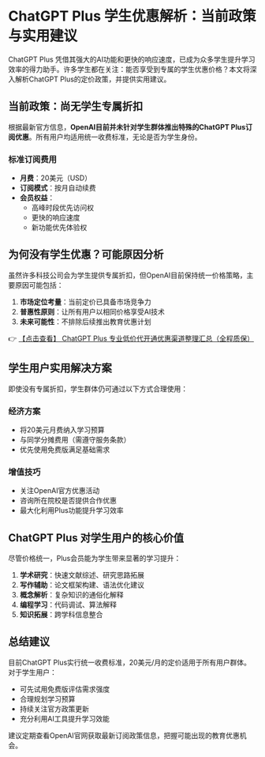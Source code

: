 # ChatGPT Plus 学生优惠解析：当前政策与实用建议

ChatGPT Plus 凭借其强大的AI功能和更快的响应速度，已成为众多学生提升学习效率的得力助手。许多学生都在关注：能否享受到专属的学生优惠价格？本文将深入解析ChatGPT Plus的定价政策，并提供实用建议。

## 当前政策：尚无学生专属折扣

根据最新官方信息，**OpenAI目前并未针对学生群体推出特殊的ChatGPT Plus订阅优惠**。所有用户均适用统一收费标准，无论是否为学生身份。

### 标准订阅费用
- **月费**：20美元（USD）
- **订阅模式**：按月自动续费
- **会员权益**：
  - 高峰时段优先访问权
  - 更快的响应速度
  - 新功能优先体验权

## 为何没有学生优惠？可能原因分析

虽然许多科技公司会为学生提供专属折扣，但OpenAI目前保持统一价格策略，主要原因可能包括：

1. **市场定位考量**：当前定价已具备市场竞争力
2. **普惠性原则**：让所有用户以相同价格享受AI技术
3. **未来可能性**：不排除后续推出教育优惠计划

👉 [【点击查看】 ChatGPT Plus 专业低价代开通优惠渠道整理汇总（全程质保）](https://bit.ly/DaiKai)

## 学生用户实用解决方案

即使没有专属折扣，学生群体仍可通过以下方式合理使用：

### 经济方案
- 将20美元月费纳入学习预算
- 与同学分摊费用（需遵守服务条款）
- 优先使用免费版满足基础需求

### 增值技巧
- 关注OpenAI官方优惠活动
- 咨询所在院校是否提供合作优惠
- 最大化利用Plus功能提升学习效率

## ChatGPT Plus 对学生用户的核心价值

尽管价格统一，Plus会员能为学生带来显著的学习提升：

1. **学术研究**：快速文献综述、研究思路拓展
2. **写作辅助**：论文框架构建、语法优化建议
3. **概念解析**：复杂知识的通俗化解释
4. **编程学习**：代码调试、算法解释
5. **知识拓展**：跨学科信息整合

## 总结建议

目前ChatGPT Plus实行统一收费标准，20美元/月的定价适用于所有用户群体。对于学生用户：

- 可先试用免费版评估需求强度
- 合理规划学习预算
- 持续关注官方政策更新
- 充分利用AI工具提升学习效能

建议定期查看OpenAI官网获取最新订阅政策信息，把握可能出现的教育优惠机会。